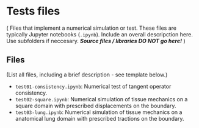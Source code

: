 # Tests files

( Files that implement a numerical simulation or test. These files are typically Jupyter notebooks (`.ipynb`). Include an overall descripction here. Use subfolders if neccesary. ***Source files / libraries DO NOT go here!*** )


## Files

(List all files, including a brief description - see template below.)

- `test01-consistency.ipynb`: Numerical test of tangent operator consistency.
- `test02-square.ipynb`: Numerical simulation of tissue mechanics on a square domain with prescribed displacements on the boundary.
- `test03-lung.ipynb`: Numerical simulation of tissue mechanics on a anatomical lung domain with prescribed tractions on the boundary.
